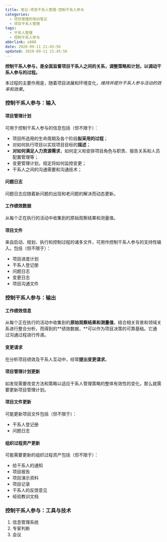 ```yaml
---
title: 笔记-项目干系人管理-控制干系人参与
categories:
  - 项目管理的培训笔记
  - 项目干系人管理
tags:
  - 干系人管理
  - 控制干系人参与
abbrlink: e808
date: 2020-09-11 21:45:56
updated: 2020-09-11 21:45:56
---
```


**控制干系人参与，是全面监督项目干系人之间的关系，调整策略和计划，以调动干系人参与的过程。**

本过程的主要作用是，随着项目进展和环境变化，*维持并提升干系人参与活动的效率和效果*。

<!-- more -->

### 控制干系人参与：输入

#### 项目管理计划

可用于控制干系人参与的信息包括（但不限于）：

- 项目所选用的生命周期及各个阶段**拟采用的过程**；
- 对如何执行项目以实现项目目标的**描述**；
- **对如何满足人力资源需求**，如何定义和安排项目角色与职责、报告关系和人员配置管理等；
- 变更管理计划，规定将如何监控变更；
- 干系人之间的沟通需要和沟通技术；

#### 问题日志

问题日志应随着新问题的出现和老问题的解决而动态更新。

#### 工作绩效数据

从每个正在执行的活动中收集到的原始观察结果和测量值。

#### 项目文件

来自启动、规划、执行和控制过程的诸多文件，可用作控制干系人参与的支持性输入。包括（但不限于）：

- 项目进度计划
- 干系人登记册
- 问题日志
- 变更日志
- 项目沟通文件

### 控制干系人参与：输出

#### 工作绩效信息

从每个正在执行的活动中收集到的**原始观察结果和测量值**，结合相关背景和领域关系进行整合分析，而得到的**绩效数据，**可以作为项目决策的可靠基础。它通过沟通过程进行传递。

#### 变更请求

在分析项目绩效及干系人互动中，经常**提出变更请求**。

#### 项目管理计划更新

如发现需要改变方法和策略以适应干系人管理策略的整体有效性的变化，那么就需要更新项目管理计划。

#### 项目文件更新

可能更新项目文件包括（但不限于）：

- 干系人登记册
- 问题日志

#### 组织过程资产更新

可能需要更新的组织过程资产包括（但不限于）：

- 给干系人的通知
- 项目报告
- 项目演示资料
- 项目记录
- 干系人的反馈意见
- 经验教训文档

### 控制干系人参与：工具与技术

1. 信息管理系统
2. 专家判断
3. 会议
